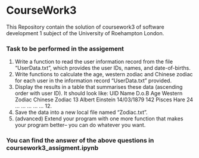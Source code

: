 # CourseWork3

This Repository contain the solution of coursework3 of software development 1 subject of the University of Roehampton London.

### Task to be performed in the assigement

1. Write a function to read the user information record from the file “UserData.txt”, which provides the user IDs, names, and date-of-births. 
2. Write functions to calculate the age, western zodiac and Chinese zodiac for each user in the information record “UserData.txt” provided. 
3. Display the results in a table that summarises these data (ascending order with user ID). It should look like: UID Name D.o.B Age Western Zodiac Chinese Zodiac 13 Albert Einstein 14/03/1879 142 Pisces Hare 24 … … … … … 12. 
4. Save the data into a new local file named “Zodiac.txt”. 
5. (advanced) Extend your program with one more function that makes your program better– you can do whatever you want.


### You can find the answer of the above questions in coursework3_assigment.ipynb
